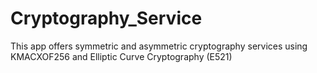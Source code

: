 # Cryptography_Service
This app offers symmetric and asymmetric cryptography services using KMACXOF256 and Elliptic Curve Cryptography (E521) 
